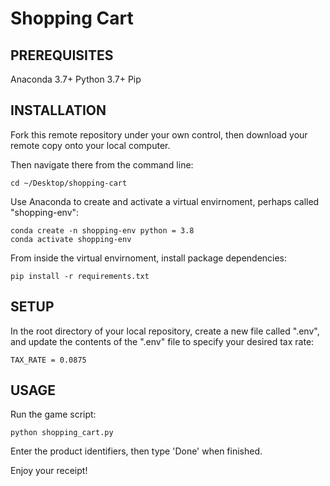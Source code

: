 # Shopping Cart

## PREREQUISITES

Anaconda 3.7+
Python 3.7+
Pip

## INSTALLATION

Fork this remote repository under your own control, then download your remote copy onto your local computer. 

Then navigate there from the command line:

```
cd ~/Desktop/shopping-cart
```

Use Anaconda to create and activate a virtual envirnoment, perhaps called "shopping-env":

```
conda create -n shopping-env python = 3.8
conda activate shopping-env
```

From inside the virtual envirnoment, install package dependencies:

```
pip install -r requirements.txt
```

## SETUP

In the root directory of your local repository, create a new file called ".env", and update the contents of the ".env" file to specify your desired tax rate:

```
TAX_RATE = 0.0875
```

## USAGE 

Run the game script:

```
python shopping_cart.py
```

Enter the product identifiers, then type 'Done' when finished.

Enjoy your receipt!